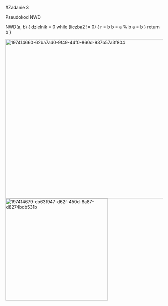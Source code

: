 #Zadanie 3 

Pseudokod NWD

NWD(a, b)
{
  dzielnik = 0
  while (liczba2 != 0)
        {
        r = b
        b = a % b
        a = b
        }
  return b
}

<img width="508" alt="197414660-62ba7ad0-9f49-44f0-860d-937b57a3f804" src="https://user-images.githubusercontent.com/115026224/199214827-8d336427-1a47-4ced-95d8-1abbe361b5e0.png">

<img width="327" alt="197414679-cb63f947-d62f-450d-8a87-d8274bdb531b" src="https://user-images.githubusercontent.com/115026224/199214773-77e1eca1-30c5-41c2-ba47-2ffa9b60b405.png">


